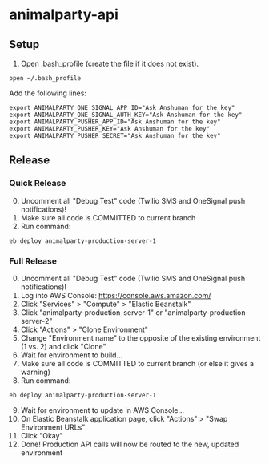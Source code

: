 # animalparty-api

## Setup
1. Open .bash_profile (create the file if it does not exist).
````
open ~/.bash_profile
````
Add the following lines:
````
export ANIMALPARTY_ONE_SIGNAL_APP_ID="Ask Anshuman for the key"
export ANIMALPARTY_ONE_SIGNAL_AUTH_KEY="Ask Anshuman for the key"
export ANIMALPARTY_PUSHER_APP_ID="Ask Anshuman for the key"
export ANIMALPARTY_PUSHER_KEY="Ask Anshuman for the key"
export ANIMALPARTY_PUSHER_SECRET="Ask Anshuman for the key"
````

## Release
### Quick Release
0. Uncomment all "Debug Test" code (Twilio SMS and OneSignal push notifications)!
1. Make sure all code is COMMITTED to current branch
1. Run command:
````
eb deploy animalparty-production-server-1
````

### Full Release
0. Uncomment all "Debug Test" code (Twilio SMS and OneSignal push notifications)!
1. Log into AWS Console: https://console.aws.amazon.com/
2. Click "Services" > "Compute" > "Elastic Beanstalk"
3. Click "animalparty-production-server-1" or "animalparty-production-server-2"
4. Click "Actions" > "Clone Environment"
5. Change "Environment name" to the opposite of the existing environment (1 vs. 2) and click "Clone"
6. Wait for environment to build...
7. Make sure all code is COMMITTED to current branch (or else it gives a warning)
8. Run command:
````
eb deploy animalparty-production-server-1
````
9. Wait for environment to update in AWS Console...
10. On Elastic Beanstalk application page, click "Actions" > "Swap Environment URLs"
11. Click "Okay"
12. Done! Production API calls will now be routed to the new, updated environment
